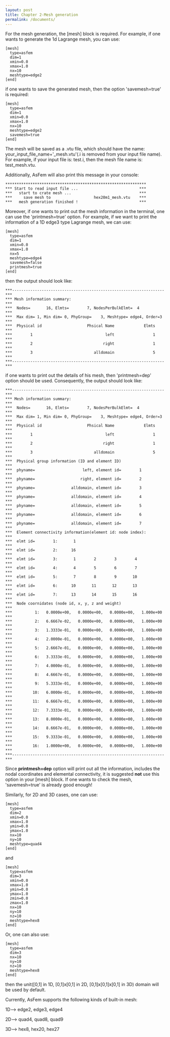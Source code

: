 ```yaml
---
layout: post
title: Chapter 2-Mesh generation
permalink: /documents/
---
```

For the mesh generation, the [mesh] block is required.
For example, if one wants to generate the 1d Lagrange mesh, you can use:
```
[mesh]
  type=asfem
  dim=1
  xmin=0.0
  xmax=1.0
  nx=10
  meshtype=edge2
[end]
```
if one wants to save the generated mesh, then the option 'savemesh=true' is required:
```
[mesh]
  type=asfem
  dim=1
  xmin=0.0
  xmax=1.0
  nx=10
  meshtype=edge2
  savemesh=true
[end]
```
The mesh will be saved as a .vtu file, which should have the name: your_input_file_name+'_mesh.vtu'(.i is removed from your input file name). For example, if your input file is: test.i, then the mesh file name is: test_mesh.vtu. 

Additionally, AsFem will also print this message in your console:
```
**************************************************************
*** Start to read input file ...                           ***
***   start to crate mesh ...                              ***
***     save mesh to                   hex20m1_mesh.vtu    ***
***   mesh generation finished !                           ***
```

Moreover, if one wants to print out the mesh information in the terminal, one can use the 'printmesh=true' option. For example, if we want to print the information of a 1D edge3 type Lagrange mesh, we can use:
```
[mesh]
  type=asfem
  dim=1
  xmin=0.0
  xmax=1.0
  nx=5
  meshtype=edge4
  savemesh=false
  printmesh=true
[end]
```
then the output should look like:
```
***-------------------------------------------------------------------***
*** Mesh information summary:                                         ***
***  Nodes=       16, Elmts=        7, NodesPerBulkElmt=  4           ***
***  Max dim= 1, Min dim= 0, PhyGroup=    3, Meshtype= edge4, Order=3 ***
***  Physical id                    Phsical Name             Elmts    ***
***        1                                left                 1    ***
***        2                               right                 1    ***
***        3                           alldomain                 5    ***
***-------------------------------------------------------------------***
```
if one wants to print out the details of his mesh, then 'printmesh=dep' option should be used. Consequently, the output should look like:
```
***-------------------------------------------------------------------***
*** Mesh information summary:                                         ***
***  Nodes=       16, Elmts=        7, NodesPerBulkElmt=  4           ***
***  Max dim= 1, Min dim= 0, PhyGroup=    3, Meshtype= edge4, Order=3 ***
***  Physical id                    Phsical Name             Elmts    ***
***        1                                left                 1    ***
***        2                               right                 1    ***
***        3                           alldomain                 5    ***
***  Physical group information (ID and element ID)                   ***
***  phyname=                     left, element id=        1          ***
***  phyname=                    right, element id=        2          ***
***  phyname=                alldomain, element id=        3          ***
***  phyname=                alldomain, element id=        4          ***
***  phyname=                alldomain, element id=        5          ***
***  phyname=                alldomain, element id=        6          ***
***  phyname=                alldomain, element id=        7          ***
***  Element connectivity information(element id: node index):        ***
***  elmt id=        1:       1                                       ***
***  elmt id=        2:      16                                       ***
***  elmt id=        3:       1        2        3        4            ***
***  elmt id=        4:       4        5        6        7            ***
***  elmt id=        5:       7        8        9       10            ***
***  elmt id=        6:      10       11       12       13            ***
***  elmt id=        7:      13       14       15       16            ***
***  Node coornidates (node id, x, y, z and weight)                   ***
***          1:   0.0000e+00,   0.0000e+00,   0.0000e+00,   1.000e+00 ***
***          2:   6.6667e-02,   0.0000e+00,   0.0000e+00,   1.000e+00 ***
***          3:   1.3333e-01,   0.0000e+00,   0.0000e+00,   1.000e+00 ***
***          4:   2.0000e-01,   0.0000e+00,   0.0000e+00,   1.000e+00 ***
***          5:   2.6667e-01,   0.0000e+00,   0.0000e+00,   1.000e+00 ***
***          6:   3.3333e-01,   0.0000e+00,   0.0000e+00,   1.000e+00 ***
***          7:   4.0000e-01,   0.0000e+00,   0.0000e+00,   1.000e+00 ***
***          8:   4.6667e-01,   0.0000e+00,   0.0000e+00,   1.000e+00 ***
***          9:   5.3333e-01,   0.0000e+00,   0.0000e+00,   1.000e+00 ***
***         10:   6.0000e-01,   0.0000e+00,   0.0000e+00,   1.000e+00 ***
***         11:   6.6667e-01,   0.0000e+00,   0.0000e+00,   1.000e+00 ***
***         12:   7.3333e-01,   0.0000e+00,   0.0000e+00,   1.000e+00 ***
***         13:   8.0000e-01,   0.0000e+00,   0.0000e+00,   1.000e+00 ***
***         14:   8.6667e-01,   0.0000e+00,   0.0000e+00,   1.000e+00 ***
***         15:   9.3333e-01,   0.0000e+00,   0.0000e+00,   1.000e+00 ***
***         16:   1.0000e+00,   0.0000e+00,   0.0000e+00,   1.000e+00 ***
***-------------------------------------------------------------------***
```
Since **printmesh=dep** option will print out all the information, includes the nodal coordinates and elemental connectivity, it is suggested **not** use this option in your [mesh] block. If one wants to check the mesh, 'savemesh=true' is already good enough!

Similarly, for 2D and 3D cases, one can use:
```
[mesh]
  type=asfem
  dim=2
  xmin=0.0
  xmax=1.0
  ymin=0.0
  ymax=1.0
  nx=10
  ny=10
  meshtype=quad4
[end]
```
and
```
[mesh]
  type=asfem
  dim=3
  xmin=0.0
  xmax=1.0
  ymin=0.0
  ymax=1.0
  zmin=0.0
  zmax=1.0
  nx=10
  ny=10
  nz=10
  meshtype=hex8
[end]
```
Or, one can also use:
```
[mesh]
  type=asfem
  dim=3
  nx=10
  ny=10
  nz=10
  meshtype=hex8
[end]
```
then the unit([0,1] in 1D, [0,1]x[0,1] in 2D, [0,1]x[0,1]x[0,1] in 3D) domain will be used by default.

Currently, AsFem supports the following kinds of built-in mesh:

1D--> edge2, edge3, edge4

2D--> quad4, quad8, quad9

3D--> hex8, hex20, hex27
